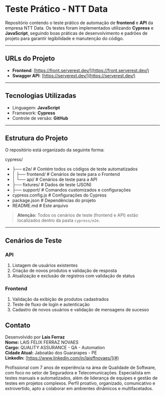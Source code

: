 # Teste Prático - NTT Data

Repositório contendo o teste prático de automação de **frontend** e **API** da empresa NTT Data. Os testes foram implementados utilizando **Cypress** e **JavaScript**, seguindo boas práticas de desenvolvimento e padrões de projeto para garantir legibilidade e manutenção do código.

---

## URLs do Projeto

- **Frontend**: [https://front.serverest.dev/](https://front.serverest.dev/)  
- **Swagger API**: [https://serverest.dev/](https://serverest.dev/)

---

## Tecnologias Utilizadas

- Linguagem: **JavaScript**  
- Framework: **Cypress**  
- Controle de versão: **GitHub**

---

## Estrutura do Projeto

O repositório está organizado da seguinte forma:

cypress/
- ├── e2e/ # Contém todos os códigos de teste automatizados
- │ ├── frontend/ # Cenários de teste para o Frontend
- │ └── api/ # Cenários de teste para a API
- ├── fixtures/ # Dados de teste (JSON)
- ├── support/ # Comandos customizados e configurações
- cypress.config.js # Configurações do Cypress
- package.json # Dependências do projeto
- README.md # Este arquivo

> **Atenção:** Todos os cenários de teste (frontend e API) estão localizados dentro da pasta `cypress/e2e`.

---

## Cenários de Teste

### API
1. Listagem de usuários existentes  
2. Criação de novos produtos e validação de resposta  
3. Atualização e exclusão de registros com validação de status  

### Frontend
1. Validação da exibição de produtos cadastrados  
2. Teste de fluxo de login e autenticação  
3. Cadastro de novos usuários e validação de mensagens de sucesso  

## Contato

Desenvolvido por **Lais Ferraz**  
**Nome:** LAIS FELIX FERRAZ NOVAES  
**Cargo:** QUALITY ASSURANCE - QA - Automation  
**Cidade Atual:** Jaboatão dos Guararapes - PE  
**LinkedIn:** [https://www.linkedin.com/in/laisffnovaes/](#)  

Profissional com 7 anos de experiência na área de Qualidade de Software, com foco no setor de Seguradora e Telecomunicações. Especialista em testes manuais e automatizados, além de liderança de equipes e gestão de testes em projetos complexos. Perfil proativo, organizado, comunicativo e extrovertido, apto a colaborar em ambientes dinâmicos e multifacetados.
